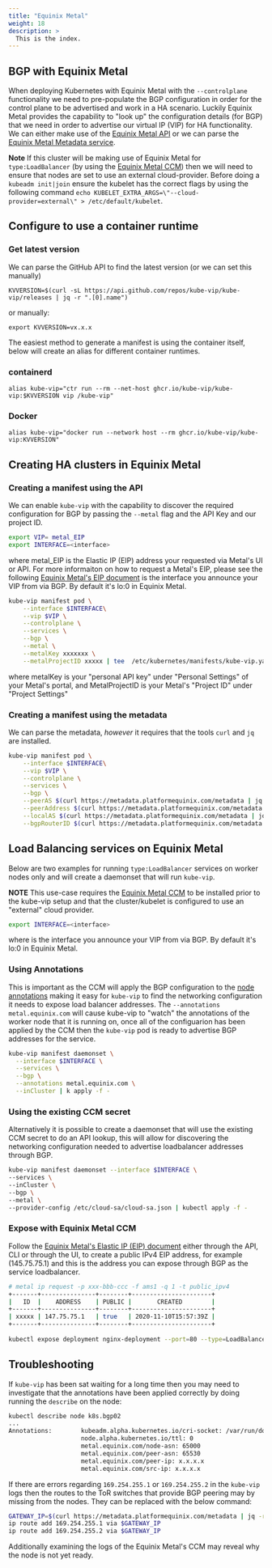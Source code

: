 ```yaml
---
title: "Equinix Metal"
weight: 18
description: >
  This is the index.
---
```


## BGP with Equinix Metal

When deploying Kubernetes with Equinix Metal with the `--controlplane` functionality we need to pre-populate the BGP configuration in order for the control plane to be advertised and work in a HA scenario. Luckily Equinix Metal provides the capability to "look up" the configuration details (for BGP) that we need in order to advertise our virtual IP (VIP) for HA functionality. We can either make use of the [Equinix Metal API](https://metal.equinix.com/developers/api/) or we can parse the [Equinix Metal Metadata service](https://metal.equinix.com/developers/docs/servers/metadata/).

**Note** If this cluster will be making use of Equinix Metal for `type:LoadBalancer` (by using the [Equinix Metal CCM](https://github.com/equinix/cloud-provider-equinix-metal)) then we will need to ensure that nodes are set to use an external cloud-provider. Before doing a `kubeadm init|join` ensure the kubelet has the correct flags by using the following command `echo KUBELET_EXTRA_ARGS=\"--cloud-provider=external\" > /etc/default/kubelet`.

## Configure to use a container runtime

### Get latest version

We can parse the GitHub API to find the latest version (or we can set this manually)

`KVVERSION=$(curl -sL https://api.github.com/repos/kube-vip/kube-vip/releases | jq -r ".[0].name")`

or manually:

`export KVVERSION=vx.x.x`

The easiest method to generate a manifest is using the container itself, below will create an alias for different container runtimes.

### containerd

`alias kube-vip="ctr run --rm --net-host ghcr.io/kube-vip/kube-vip:$KVVERSION vip /kube-vip"`

### Docker

`alias kube-vip="docker run --network host --rm ghcr.io/kube-vip/kube-vip:KVVERSION"`

## Creating HA clusters in Equinix Metal

### Creating a manifest using the API

We can enable `kube-vip` with the capability to discover the required configuration for BGP by passing the `--metal` flag and the API Key and our project ID.

```sh
export VIP= metal_EIP  
export INTERFACE=<interface>
```

where metal_EIP is the Elastic IP (EIP) address your requested via Metal's UI or API. For more informaiton on how to request a Metal's EIP, please see the following [Equinix Metal's EIP document](https://metal.equinix.com/developers/docs/networking/elastic-ips/#elastic-ip-addresses)
<interface> is the interface you announce your VIP from via BGP. By default it's lo:0 in Equinix Metal.

```sh
kube-vip manifest pod \
    --interface $INTERFACE\
    --vip $VIP \
    --controlplane \
    --services \
    --bgp \
    --metal \
    --metalKey xxxxxxx \
    --metalProjectID xxxxx | tee  /etc/kubernetes/manifests/kube-vip.yaml
```

where metalKey is your "personal API key" under "Personal Settings" of your Metal's portal, and MetalProjectID is your Metal's "Project ID" under "Project Settings"

### Creating a manifest using the metadata

We can parse the metadata, *however* it requires that the tools `curl` and `jq` are installed.

```sh
kube-vip manifest pod \
    --interface $INTERFACE\
    --vip $VIP \
    --controlplane \
    --services \
    --bgp \
    --peerAS $(curl https://metadata.platformequinix.com/metadata | jq '.bgp_neighbors[0].peer_as') \
    --peerAddress $(curl https://metadata.platformequinix.com/metadata | jq -r '.bgp_neighbors[0].peer_ips[0]') \
    --localAS $(curl https://metadata.platformequinix.com/metadata | jq '.bgp_neighbors[0].customer_as') \
    --bgpRouterID $(curl https://metadata.platformequinix.com/metadata | jq -r '.bgp_neighbors[0].customer_ip') | sudo tee /etc/kubernetes/manifests/vip.yaml
```

## Load Balancing services on Equinix Metal

Below are two examples for running `type:LoadBalancer` services on worker nodes only and will create a daemonset that will run `kube-vip`.

**NOTE** This use-case requires the [Equinix Metal CCM](https://github.com/equinix/cloud-provider-equinix-metal) to be installed prior to the kube-vip setup and that the cluster/kubelet is configured to use an "external" cloud provider.

```sh
export INTERFACE=<interface>
```

where <interface> is the interface you announce your VIP from via BGP. By default it's lo:0 in Equinix Metal.

### Using Annotations

This is important as the CCM will apply the BGP configuration to the [node annotations](https://kubernetes.io/docs/concepts/overview/working-with-objects/annotations/) making it easy for `kube-vip` to find the networking configuration it needs to expose load balancer addresses. The `--annotations metal.equinix.com` will cause kube-vip to "watch" the annotations of the worker node that it is running on, once all of the configuarion has been applied by the CCM then the `kube-vip` pod is ready to advertise BGP addresses for the service.

```sh
kube-vip manifest daemonset \
  --interface $INTERFACE \
  --services \
  --bgp \
  --annotations metal.equinix.com \
  --inCluster | k apply -f -
```

### Using the existing CCM secret

Alternatively it is possible to create a daemonset that will use the existing CCM secret to do an API lookup, this will allow for discovering the networking configuration needed to advertise loadbalancer addresses through BGP.

```sh
kube-vip manifest daemonset --interface $INTERFACE \
--services \
--inCluster \
--bgp \
--metal \
--provider-config /etc/cloud-sa/cloud-sa.json | kubectl apply -f -
```

### Expose with Equinix Metal CCM

Follow the [Equinix Metal's Elastic IP (EIP) document](https://metal.equinix.com/developers/docs/networking/elastic-ips/#elastic-ip-addresses) either through the API, CLI or through the UI, to create a public IPv4 EIP address, for example (145.75.75.1) and this is the address you can expose through BGP as the service loadbalancer.

```sh
# metal ip request -p xxx-bbb-ccc -f ams1 -q 1 -t public_ipv4                                                                   
+-------+---------------+--------+----------------------+
|   ID  |    ADDRESS    | PUBLIC |       CREATED        |
+-------+---------------+--------+----------------------+
| xxxxx | 147.75.75.1   | true   | 2020-11-10T15:57:39Z |
+-------+---------------+--------+----------------------+
    
kubectl expose deployment nginx-deployment --port=80 --type=LoadBalancer --name=nginx --load-balancer-ip=147.75.75.1
```

## Troubleshooting

If `kube-vip` has been sat waiting for a long time then you may need to investigate that the annotations have been applied correctly by doing running the `describe` on the node:

```sh
kubectl describe node k8s.bgp02
...
Annotations:        kubeadm.alpha.kubernetes.io/cri-socket: /var/run/dockershim.sock
                    node.alpha.kubernetes.io/ttl: 0
                    metal.equinix.com/node-asn: 65000
                    metal.equinix.com/peer-asn: 65530
                    metal.equinix.com/peer-ip: x.x.x.x
                    metal.equinix.com/src-ip: x.x.x.x
```

If there are errors regarding `169.254.255.1` or `169.254.255.2` in the `kube-vip` logs then the routes to the ToR switches that provide BGP peering may by missing from the nodes. They can be replaced with the below command:

```sh
GATEWAY_IP=$(curl https://metadata.platformequinix.com/metadata | jq -r ".network.addresses[] | select(.public == false) | .gateway")
ip route add 169.254.255.1 via $GATEWAY_IP
ip route add 169.254.255.2 via $GATEWAY_IP
```

Additionally examining the logs of the Equinix Metal's CCM may reveal why the node is not yet ready.
